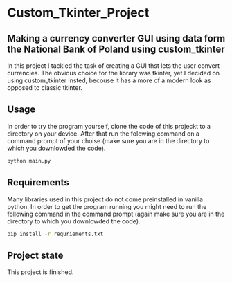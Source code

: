 # Custom_Tkinter_Project

## Making a currency converter GUI using data form the National Bank of Poland using custom_tkinter

In this project I tackled the task of creating a GUI thst lets the user convert currencies. The obvious choice for the library was tkinter, yet I decided on using custom_tkinter insted, becouse it has a more of a modern look as opposed to classic tkinter.


## Usage

In order to try the program yourself, clone the code of this projeckt to a directory on your device. After that run the folowing command on a command prompt of your choise (make sure you are in the directory to which you downlowded the code).

```bash
python main.py
```
## Requirements
Many libraries used in this project do not come preinstalled in vanilla python. In order to get the program running you might need to run the following command in the command prompt (again make sure you are in the directory to which you downlowded the code).

```bash
pip install -r requriements.txt
```

## Project state
This project is finished.
